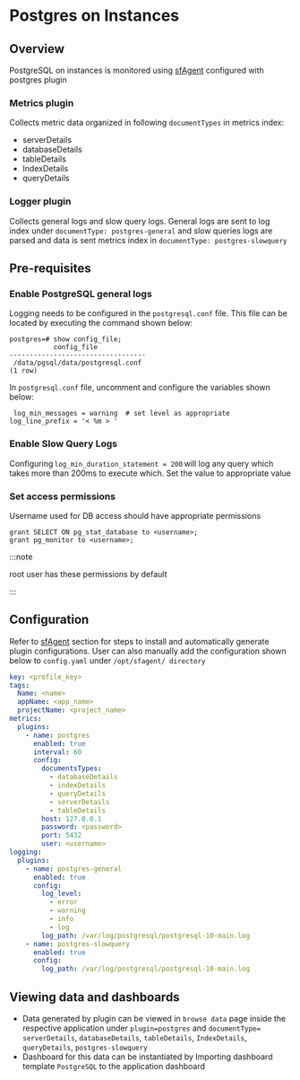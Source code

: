 # Postgres on Instances

## Overview

PostgreSQL on instances is monitored using [sfAgent](/docs/Quick_Start/getting_start#sfagent) configured with postgres plugin 

### Metrics plugin

Collects metric data organized in following `documentTypes` in metrics index: 

- serverDetails 
- databaseDetails 
- tableDetails 
- IndexDetails 
- queryDetails 

### Logger plugin

Collects general logs and slow query logs. General logs are sent to log index under `documentType: postgres-general` and slow queries logs are parsed and data is sent metrics index in `documentType: postgres-slowquery`



## Pre-requisites

### Enable PostgreSQL general logs

Logging needs to be configured in the `postgresql.conf` file. This file can be located by executing the command shown below: 

```shell
postgres=# show config_file; 
           config_file             
---------------------------------- 
 /data/pgsql/data/postgresql.conf 
(1 row) 
```

In `postgresql.conf` file, uncomment and configure the variables shown below:

```shell
 log_min_messages = warning  # set level as appropriate 
log_line_prefix = '< %m > ' 
```

### Enable Slow Query Logs

Configuring `log_min_duration_statement = 200` will log any query which takes more than 200ms to execute which. Set the value to appropriate value 

### Set access permissions

Username used for DB access should have appropriate permissions

```shell
grant SELECT ON pg_stat_database to <username>; 
grant pg_monitor to <username>; 
```

:::note

root user has these permissions by default 

:::

## Configuration

Refer to [sfAgent](/docs/Quick_Start/getting_start#sfagent) section for steps to install and automatically generate plugin configurations. User can also manually add the configuration shown below to `config.yaml` under `/opt/sfagent/ directory` 

```yaml
key: <profile_key> 
tags: 
  Name: <name> 
  appName: <app_name> 
  projectName: <project_name> 
metrics: 
  plugins: 
    - name: postgres 
      enabled: true 
      interval: 60 
      config: 
        documentsTypes: 
          - databaseDetails 
          - indexDetails 
          - queryDetails 
          - serverDetails 
          - tableDetails 
        host: 127.0.0.1 
        password: <password> 
        port: 5432 
        user: <username> 
logging: 
  plugins: 
    - name: postgres-general 
      enabled: true 
      config: 
        log_level: 
          - error 
          - warning 
          - info 
          - log 
        log_path: /var/log/postgresql/postgresql-10-main.log 
    - name: postgres-slowquery 
      enabled: true 
      config: 
        log_path: /var/log/postgresql/postgresql-10-main.log 
```

## Viewing data and dashboards 

 

- Data generated by plugin can be viewed in `browse data` page inside the respective application under `plugin=postgres` and `documentType=` `serverDetails`, `databaseDetails`, `tableDetails`, `IndexDetails`, `queryDetails`, `postgres-slowquery` 
- Dashboard for this data can be instantiated by Importing dashboard template `PostgreSQL` to the application dashboard 

 



 